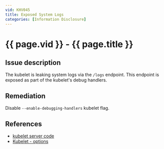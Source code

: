 ```yaml
---
vid: KHV045
title: Exposed System Logs
categories: [Information Disclosure]
---
```


# {{ page.vid }} - {{ page.title }}

## Issue description

The kubelet is leaking system logs via the `/logs` endpoint. This endpoint is exposed as part of the kubelet's debug handlers.

## Remediation

Disable `--enable-debugging-handlers` kubelet flag.

## References

- [kubelet server code](https://github.com/kubernetes/kubernetes/blob/4a6935b31fcc4d1498c977d90387e02b6b93288f/pkg/kubelet/server/server.go)
- [Kubelet - options](https://kubernetes.io/docs/reference/command-line-tools-reference/kubelet/#options)
